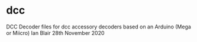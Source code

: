 # dcc
DCC Decoder files for dcc accessory decoders based on an Arduino (Mega or Miicro)
Ian Blair 28th November 2020
